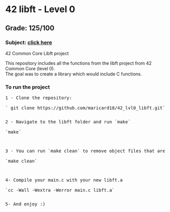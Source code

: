 # 42 libft - Level 0
## Grade: 125/100
### Subject: [click here](Extras/en.subject.pdf)

42 Common Core Libft project

This repository includes all the functions from the libft project from 42 Common Core (level 0).<br />
The goal was to create a library which would include C functions.<br />

### To run the project
<pre>
1 - Clone the repository:<br />
` git clone https://github.com/maricard18/42_lvl0_libft.git`
<pre>
<pre>
2 - Navigate to the libft folder and run `make`<br />
`make`<br />
<pre>
<pre>
3 - You can run `make clean` to remove object files that are no longer needed.<br />
`make clean` <br />
<pre>
<pre>
4- Compile your main.c with your new libft.a <br />
`cc -Wall -Wextra -Werror main.c libft.a`
<pre>
<pre>
5- And enjoy :)
<pre>
